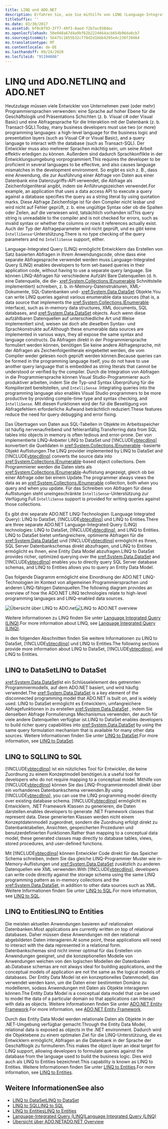 ```yaml
---
title: LINQ und ADO.NET
description: Erfahren Sie, wie Sie mithilfe von LINQ (Language-Integrated Query, LINQ) in ADO.net Mengen basierte Abfragen in Anwendungscode erstellen, ohne eine separate Abfragesprache verwenden zu müssen.
titleSuffix: ''
ms.date: 03/30/2017
ms.assetid: bf0c8f93-3ff7-49f3-8aed-f2b7ac938dec
ms.openlocfilehash: 50e048a67d4a9bf62b2224664acb654b96da0cb7
ms.sourcegitcommit: 5b475c1855b32cf78d2d1bbb4295e4c236f39464
ms.translationtype: MT
ms.contentlocale: de-DE
ms.lasthandoff: 09/24/2020
ms.locfileid: "91194686"
---
```

# <a name="linq-and-adonet"></a><span data-ttu-id="a391f-103">LINQ und ADO.NET</span><span class="sxs-lookup"><span data-stu-id="a391f-103">LINQ and ADO.NET</span></span>

<span data-ttu-id="a391f-104">Heutzutage müssen viele Entwickler von Unternehmen zwei (oder mehr) Programmiersprachen verwenden: eine Sprache auf hoher Ebene für die Geschäftslogik und Präsentations Schichten (z. b. Visual c# oder Visual Basic) und eine Abfragesprache für die Interaktion mit der Datenbank (z. b. Transact-SQL).</span><span class="sxs-lookup"><span data-stu-id="a391f-104">Today, many business developers must use two (or more) programming languages: a high-level language for the business logic and presentation layers (such as Visual C# or Visual Basic), and a query language to interact with the database (such as Transact-SQL).</span></span> <span data-ttu-id="a391f-105">Der Entwickler muss also mehrerer Sprachen mächtig sein, um seine Arbeit effektiv erledigen zu können. Außerdem sind dadurch Sprachkonflikte in der Entwicklungsumgebung vorprogrammiert.</span><span class="sxs-lookup"><span data-stu-id="a391f-105">This requires the developer to be proficient in several languages to be effective, and also causes language mismatches in the development environment.</span></span> <span data-ttu-id="a391f-106">So ergibt es sich z. B., dass eine Anwendung, die zur Ausführung einer Abfrage von Daten aus einer Datenbank eine Datenzugriffs-API verwendet, die Abfrage als Zeichenfolgenliteral angibt, indem sie Anführungszeichen verwendet.</span><span class="sxs-lookup"><span data-stu-id="a391f-106">For example, an application that uses a data access API to execute a query against a database specifies the query as a string literal by using quotation marks.</span></span> <span data-ttu-id="a391f-107">Diese Abfrage Zeichenfolge ist für den Compiler nicht lesbar und wird nicht auf Fehler geprüft, z. b. eine ungültige Syntax oder ob die Spalten oder Zeilen, auf die verwiesen wird, tatsächlich vorhanden ist</span><span class="sxs-lookup"><span data-stu-id="a391f-107">This query string is unreadable to the compiler and is not checked for errors, such as invalid syntax or whether the columns or rows it references actually exist.</span></span> <span data-ttu-id="a391f-108">Auch der Typ der Abfrageparameter wird nicht geprüft, und es gibt keine `IntelliSense`-Unterstützung.</span><span class="sxs-lookup"><span data-stu-id="a391f-108">There is no type checking of the query parameters and no `IntelliSense` support, either.</span></span>  
  
 <span data-ttu-id="a391f-109">Language-Integrated Query (LINQ) ermöglicht Entwicklern das Erstellen von Satz basierten Abfragen in Ihrem Anwendungscode, ohne dass eine separate Abfragesprache verwendet werden muss.</span><span class="sxs-lookup"><span data-stu-id="a391f-109">Language-Integrated Query (LINQ) enables developers to form set-based queries in their application code, without having to use a separate query language.</span></span> <span data-ttu-id="a391f-110">Sie können LINQ-Abfragen für verschiedene Aufzähl Bare Datenquellen (d. h. eine Datenquelle, die die- <xref:System.Collections.IEnumerable> Schnittstelle implementiert) schreiben, z. b. in-Memory-Datenstrukturen, XML-Dokumente, SQL-Datenbanken und- <xref:System.Data.DataSet> Objekte.</span><span class="sxs-lookup"><span data-stu-id="a391f-110">You can write LINQ queries against various enumerable data sources (that is, a data source that implements the <xref:System.Collections.IEnumerable> interface), such as in-memory data structures, XML documents, SQL databases, and <xref:System.Data.DataSet> objects.</span></span> <span data-ttu-id="a391f-111">Auch wenn diese aufzählbaren Datenquellen auf unterschiedliche Art und Weise implementiert sind, weisen sie doch alle dieselben Syntax- und Sprachkonstrukte auf.</span><span class="sxs-lookup"><span data-stu-id="a391f-111">Although these enumerable data sources are implemented in various ways, they all expose the same syntax and language constructs.</span></span> <span data-ttu-id="a391f-112">Da Abfragen direkt in der Programmiersprache formuliert werden können, benötigen Sie keine andere Abfragesprache, mit der Abfragen als Zeichenfolgenliterale eingebettet werden, die vom Compiler weder gelesen noch geprüft werden können.</span><span class="sxs-lookup"><span data-stu-id="a391f-112">Because queries can be formed in the programming language itself, you do not have to use another query language that is embedded as string literals that cannot be understood or verified by the compiler.</span></span> <span data-ttu-id="a391f-113">Durch die Integration von Abfragen in die Programmiersprache können Visual Studio-Programmierer auch produktiver arbeiten, indem Sie die Typ-und Syntax Überprüfung für die Kompilierzeit bereitstellen, und `IntelliSense` .</span><span class="sxs-lookup"><span data-stu-id="a391f-113">Integrating queries into the programming language also enables Visual Studio programmers to be more productive by providing compile-time type and syntax checking, and `IntelliSense`.</span></span> <span data-ttu-id="a391f-114">Mit diesen Funktionen wird der für die Beseitigung von Abfragefehlern erforderliche Aufwand beträchtlich reduziert.</span><span class="sxs-lookup"><span data-stu-id="a391f-114">These features reduce the need for query debugging and error fixing.</span></span>  
  
 <span data-ttu-id="a391f-115">Das Übertragen von Daten aus SQL-Tabellen in Objekte im Arbeitsspeicher ist häufig nervenaufreibend und fehleranfällig.</span><span class="sxs-lookup"><span data-stu-id="a391f-115">Transferring data from SQL tables into objects in memory is often tedious and error-prone.</span></span> <span data-ttu-id="a391f-116">Der von implementierte LINQ-Anbieter LINQ to DataSet und [!INCLUDE[vbtecdlinq](../../../../includes/vbtecdlinq-md.md)] konvertiert die Quelldaten in <xref:System.Collections.IEnumerable> -basierte Objekt Auflistungen.</span><span class="sxs-lookup"><span data-stu-id="a391f-116">The LINQ provider implemented by LINQ to DataSet and [!INCLUDE[vbtecdlinq](../../../../includes/vbtecdlinq-md.md)] converts the source data into <xref:System.Collections.IEnumerable>-based object collections.</span></span> <span data-ttu-id="a391f-117">Dem Programmierer werden die Daten stets als <xref:System.Collections.IEnumerable>-Auflistung angezeigt, gleich ob bei einer Abfrage oder bei einem Update.</span><span class="sxs-lookup"><span data-stu-id="a391f-117">The programmer always views the data as an <xref:System.Collections.IEnumerable> collection, both when you query and when you update.</span></span> <span data-ttu-id="a391f-118">Für das Schreiben von Abfragen für diese Auflistungen steht uneingeschränkte `IntelliSense`-Unterstützung zur Verfügung.</span><span class="sxs-lookup"><span data-stu-id="a391f-118">Full `IntelliSense` support is provided for writing queries against those collections.</span></span>  
  
 <span data-ttu-id="a391f-119">Es gibt drei separate ADO.NET LINQ-Technologien (Language Integrated Query): LINQ to DataSet, [!INCLUDE[vbtecdlinq](../../../../includes/vbtecdlinq-md.md)] und LINQ to Entities.</span><span class="sxs-lookup"><span data-stu-id="a391f-119">There are three separate ADO.NET Language-Integrated Query (LINQ) technologies: LINQ to DataSet, [!INCLUDE[vbtecdlinq](../../../../includes/vbtecdlinq-md.md)], and LINQ to Entities.</span></span> <span data-ttu-id="a391f-120">LINQ to DataSet bietet umfangreichere, optimierte Abfragen für die <xref:System.Data.DataSet> und [!INCLUDE[vbtecdlinq](../../../../includes/vbtecdlinq-md.md)] ermöglicht es Ihnen, SQL Server Datenbankschemas direkt abzufragen, und LINQ to Entities ermöglicht es Ihnen, eine Entity Data Model abzufragen.</span><span class="sxs-lookup"><span data-stu-id="a391f-120">LINQ to DataSet provides richer, optimized querying over the <xref:System.Data.DataSet> and [!INCLUDE[vbtecdlinq](../../../../includes/vbtecdlinq-md.md)] enables you to directly query SQL Server database schemas, and LINQ to Entities allows you to query an Entity Data Model.</span></span>  
  
 <span data-ttu-id="a391f-121">Das folgende Diagramm ermöglicht eine Einordnung der ADO.NET LINQ-Technologien im Kontext von allgemeinen Programmiersprachen und anderen LINQ-fähigen Datenquellen.</span><span class="sxs-lookup"><span data-stu-id="a391f-121">The following diagram provides an overview of how the ADO.NET LINQ technologies relate to high-level programming languages and LINQ-enabled data sources.</span></span>  
  
 <span data-ttu-id="a391f-122">![Übersicht über LINQ to ADO.net](./media/dpue-linqtoadonetoverview-bpuedev11.gif "DPUE_LinqToAdoNetOverview_bpuedev11")</span><span class="sxs-lookup"><span data-stu-id="a391f-122">![LINQ to ADO.NET overview](./media/dpue-linqtoadonetoverview-bpuedev11.gif "DPUE_LinqToAdoNetOverview_bpuedev11")</span></span>  
  
 <span data-ttu-id="a391f-123">Weitere Informationen zu LINQ finden Sie unter [Language Integrated Query (LINQ)](../../../csharp/programming-guide/concepts/linq/index.md).</span><span class="sxs-lookup"><span data-stu-id="a391f-123">For more information about LINQ, see [Language Integrated Query (LINQ)](../../../csharp/programming-guide/concepts/linq/index.md).</span></span>
  
 <span data-ttu-id="a391f-124">In den folgenden Abschnitten finden Sie weitere Informationen zu LINQ to DataSet, [!INCLUDE[vbtecdlinq](../../../../includes/vbtecdlinq-md.md)] und LINQ to Entities.</span><span class="sxs-lookup"><span data-stu-id="a391f-124">The following sections provide more information about LINQ to DataSet, [!INCLUDE[vbtecdlinq](../../../../includes/vbtecdlinq-md.md)], and LINQ to Entities.</span></span>  
  
## <a name="linq-to-dataset"></a><span data-ttu-id="a391f-125">LINQ to DataSet</span><span class="sxs-lookup"><span data-stu-id="a391f-125">LINQ to DataSet</span></span>  

 <span data-ttu-id="a391f-126"><xref:System.Data.DataSet>Ist ein Schlüsselelement des getrennten Programmiermodells, auf dem ADO.NET basiert, und wird häufig verwendet.</span><span class="sxs-lookup"><span data-stu-id="a391f-126">The <xref:System.Data.DataSet> is a key element of the disconnected programming model that ADO.NET is built on, and is widely used.</span></span> <span data-ttu-id="a391f-127">LINQ to DataSet ermöglicht es Entwicklern, umfangreichere Abfragefunktionen in zu erstellen <xref:System.Data.DataSet> , indem Sie denselben Abfrage Formulierungs Mechanismus verwenden, der auch für viele andere Datenquellen verfügbar ist.</span><span class="sxs-lookup"><span data-stu-id="a391f-127">LINQ to DataSet enables developers to build richer query capabilities into <xref:System.Data.DataSet> by using the same query formulation mechanism that is available for many other data sources.</span></span> <span data-ttu-id="a391f-128">Weitere Informationen finden Sie unter [LINQ to DataSet](linq-to-dataset.md).</span><span class="sxs-lookup"><span data-stu-id="a391f-128">For more information, see [LINQ to DataSet](linq-to-dataset.md).</span></span>  
  
## <a name="linq-to-sql"></a><span data-ttu-id="a391f-129">LINQ to SQL</span><span class="sxs-lookup"><span data-stu-id="a391f-129">LINQ to SQL</span></span>  

 [!INCLUDE[vbtecdlinq](../../../../includes/vbtecdlinq-md.md)] <span data-ttu-id="a391f-130">ist ein nützliches Tool für Entwickler, die keine Zuordnung zu einem Konzeptmodell benötigen.</span><span class="sxs-lookup"><span data-stu-id="a391f-130">is a useful tool for developers who do not require mapping to a conceptual model.</span></span> <span data-ttu-id="a391f-131">Mithilfe von [!INCLUDE[vbtecdlinq](../../../../includes/vbtecdlinq-md.md)] können Sie das LINQ-Programmiermodell direkt über ein vorhandenes Datenbankschema verwenden.</span><span class="sxs-lookup"><span data-stu-id="a391f-131">By using [!INCLUDE[vbtecdlinq](../../../../includes/vbtecdlinq-md.md)], you can use the LINQ programming model directly over existing database schema.</span></span> [!INCLUDE[vbtecdlinq](../../../../includes/vbtecdlinq-md.md)] <span data-ttu-id="a391f-132">ermöglicht es Entwicklern, .NET Framework Klassen zu generieren, die Daten darstellen.</span><span class="sxs-lookup"><span data-stu-id="a391f-132">enables developers to generate .NET Framework classes that represent data.</span></span> <span data-ttu-id="a391f-133">Diese generierten Klassen werden nicht einem Konzeptdatenmodell zugeordnet, sondern die Zuordnung erfolgt direkt zu Datenbanktabellen, Ansichten, gespeicherten Prozeduren und benutzerdefinierten Funktionen.</span><span class="sxs-lookup"><span data-stu-id="a391f-133">Rather than mapping to a conceptual data model, these generated classes map directly to database tables, views, stored procedures, and user-defined functions.</span></span>  
  
 <span data-ttu-id="a391f-134">Mit [!INCLUDE[vbtecdlinq](../../../../includes/vbtecdlinq-md.md)] können Entwickler Code direkt für das Speicher Schema schreiben, indem Sie das gleiche LINQ-Programmier Muster wie in-Memory-Auflistungen und <xref:System.Data.DataSet> zusätzlich zu anderen Datenquellen wie XML verwenden.</span><span class="sxs-lookup"><span data-stu-id="a391f-134">With [!INCLUDE[vbtecdlinq](../../../../includes/vbtecdlinq-md.md)], developers can write code directly against the storage schema using the same LINQ programming pattern as in-memory collections and the <xref:System.Data.DataSet>, in addition to other data sources such as XML.</span></span> <span data-ttu-id="a391f-135">Weitere Informationen finden Sie unter [LINQ to SQL](./sql/linq/index.md).</span><span class="sxs-lookup"><span data-stu-id="a391f-135">For more information, see [LINQ to SQL](./sql/linq/index.md).</span></span>  
  
## <a name="linq-to-entities"></a><span data-ttu-id="a391f-136">LINQ to Entities</span><span class="sxs-lookup"><span data-stu-id="a391f-136">LINQ to Entities</span></span>  

 <span data-ttu-id="a391f-137">Die meisten aktuellen Anwendungen basieren auf relationalen Datenbanken.</span><span class="sxs-lookup"><span data-stu-id="a391f-137">Most applications are currently written on top of relational databases.</span></span> <span data-ttu-id="a391f-138">Daher müssen diese Anwendungen mit den relational abgebildeten Daten interagieren.</span><span class="sxs-lookup"><span data-stu-id="a391f-138">At some point, these applications will need to interact with the data represented in a relational form.</span></span> <span data-ttu-id="a391f-139">Datenbankschemas sind nicht immer optimal für das Erstellen von Anwendungen geeignet, und die konzeptionellen Modelle von Anwendungen weichen von den logischen Modellen der Datenbanken ab.</span><span class="sxs-lookup"><span data-stu-id="a391f-139">Database schemas are not always ideal for building applications, and the conceptual models of application are not the same as the logical models of databases.</span></span> <span data-ttu-id="a391f-140">Der Entity Data Model ist ein konzeptionelles Datenmodell, das verwendet werden kann, um die Daten einer bestimmten Domäne zu modellieren, sodass Anwendungen mit Daten als Objekte interagieren können.</span><span class="sxs-lookup"><span data-stu-id="a391f-140">The Entity Data Model is a conceptual data model that can be used to model the data of a particular domain so that applications can interact with data as objects.</span></span> <span data-ttu-id="a391f-141">Weitere Informationen finden Sie unter [ADO.NET Entity Framework](./ef/index.md).</span><span class="sxs-lookup"><span data-stu-id="a391f-141">For more information, see [ADO.NET Entity Framework](./ef/index.md).</span></span>  
  
 <span data-ttu-id="a391f-142">Durch das Entity Data Model werden relationale Daten als Objekte in der .NET-Umgebung verfügbar gemacht.</span><span class="sxs-lookup"><span data-stu-id="a391f-142">Through the Entity Data Model, relational data is exposed as objects in the .NET environment.</span></span> <span data-ttu-id="a391f-143">Dadurch wird die Objektebene zu einem optimalen Ziel für die LINQ-Unterstützung, die es Entwicklern ermöglicht, Abfragen an die Datenbank in der Sprache der Geschäftlogik zu formulieren.</span><span class="sxs-lookup"><span data-stu-id="a391f-143">This makes the object layer an ideal target for LINQ support, allowing developers to formulate queries against the database from the language used to build the business logic.</span></span> <span data-ttu-id="a391f-144">Dies wird auch als LINQ to Entities bezeichnet.</span><span class="sxs-lookup"><span data-stu-id="a391f-144">This capability is known as LINQ to Entities.</span></span> <span data-ttu-id="a391f-145">Weitere Informationen finden Sie unter [LINQ to Entities](./ef/language-reference/linq-to-entities.md).</span><span class="sxs-lookup"><span data-stu-id="a391f-145">For more information, see [LINQ to Entities](./ef/language-reference/linq-to-entities.md).</span></span>  
  
## <a name="see-also"></a><span data-ttu-id="a391f-146">Weitere Informationen</span><span class="sxs-lookup"><span data-stu-id="a391f-146">See also</span></span>

- [<span data-ttu-id="a391f-147">LINQ to DataSet</span><span class="sxs-lookup"><span data-stu-id="a391f-147">LINQ to DataSet</span></span>](linq-to-dataset.md)
- [<span data-ttu-id="a391f-148">LINQ to SQL</span><span class="sxs-lookup"><span data-stu-id="a391f-148">LINQ to SQL</span></span>](./sql/linq/index.md)
- [<span data-ttu-id="a391f-149">LINQ to Entities</span><span class="sxs-lookup"><span data-stu-id="a391f-149">LINQ to Entities</span></span>](./ef/language-reference/linq-to-entities.md)
- [<span data-ttu-id="a391f-150">Language-Integrated Query (LINQ)</span><span class="sxs-lookup"><span data-stu-id="a391f-150">Language Integrated Query (LINQ)</span></span>](../../../csharp/programming-guide/concepts/linq/index.md)
- [<span data-ttu-id="a391f-151">Übersicht über ADO.NET</span><span class="sxs-lookup"><span data-stu-id="a391f-151">ADO.NET Overview</span></span>](ado-net-overview.md)
